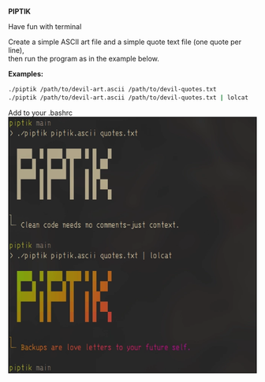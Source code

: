 **PIPTIK**

Have fun with terminal

Create a simple ASCII art file and a simple quote text file (one quote per line),  
then run the program as in the example below.

**Examples:**

```sh
./piptik /path/to/devil-art.ascii /path/to/devil-quotes.txt
./piptik /path/to/devil-art.ascii /path/to/devil-quotes.txt | lolcat
```
Add to your .bashrc 
![Screen](preview.webp)
